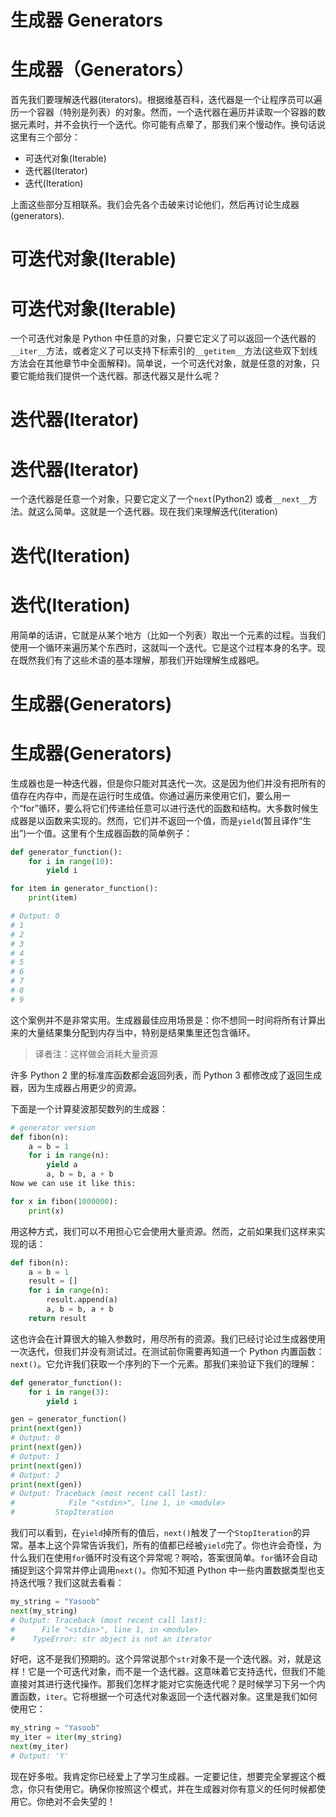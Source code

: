 # 生成器 Generators

# 生成器（Generators）

首先我们要理解迭代器(iterators)。根据维基百科，迭代器是一个让程序员可以遍历一个容器（特别是列表）的对象。然而，一个迭代器在遍历并读取一个容器的数据元素时，并不会执行一个迭代。你可能有点晕了，那我们来个慢动作。换句话说这里有三个部分：

*   可迭代对象(Iterable)
*   迭代器(Iterator)
*   迭代(Iteration)

上面这些部分互相联系。我们会先各个击破来讨论他们，然后再讨论生成器(generators).

# 可迭代对象(Iterable)

# 可迭代对象(Iterable)

一个可迭代对象是 Python 中任意的对象，只要它定义了可以返回一个迭代器的`__iter__`方法，或者定义了可以支持下标索引的`__getitem__`方法(这些双下划线方法会在其他章节中全面解释)。简单说，一个可迭代对象，就是任意的对象，只要它能给我们提供一个迭代器。那迭代器又是什么呢？

# 迭代器(Iterator)

# 迭代器(Iterator)

一个迭代器是任意一个对象，只要它定义了一个`next`(Python2) 或者`__next__`方法。就这么简单。这就是一个迭代器。现在我们来理解迭代(iteration)

# 迭代(Iteration)

# 迭代(Iteration)

用简单的话讲，它就是从某个地方（比如一个列表）取出一个元素的过程。当我们使用一个循环来遍历某个东西时，这就叫一个迭代。它是这个过程本身的名字。现在既然我们有了这些术语的基本理解，那我们开始理解生成器吧。

# 生成器(Generators)

# 生成器(Generators)

生成器也是一种迭代器，但是你只能对其迭代一次。这是因为他们并没有把所有的值存在内存中，而是在运行时生成值。你通过遍历来使用它们，要么用一个“for”循环，要么将它们传递给任意可以进行迭代的函数和结构。大多数时候生成器是以函数来实现的。然而，它们并不返回一个值，而是`yield`(暂且译作“生出”)一个值。这里有个生成器函数的简单例子：

```py
def generator_function():
    for i in range(10):
        yield i

for item in generator_function():
    print(item)

# Output: 0
# 1
# 2
# 3
# 4
# 5
# 6
# 7
# 8
# 9 
```

这个案例并不是非常实用。生成器最佳应用场景是：你不想同一时间将所有计算出来的大量结果集分配到内存当中，特别是结果集里还包含循环。

> 译者注：这样做会消耗大量资源

许多 Python 2 里的标准库函数都会返回列表，而 Python 3 都修改成了返回生成器，因为生成器占用更少的资源。

下面是一个计算斐波那契数列的生成器：

```py
# generator version
def fibon(n):
    a = b = 1
    for i in range(n):
        yield a
        a, b = b, a + b
Now we can use it like this:

for x in fibon(1000000):
    print(x) 
```

用这种方式，我们可以不用担心它会使用大量资源。然而，之前如果我们这样来实现的话：

```py
def fibon(n):
    a = b = 1
    result = []
    for i in range(n):
        result.append(a)
        a, b = b, a + b
    return result 
```

这也许会在计算很大的输入参数时，用尽所有的资源。我们已经讨论过生成器使用一次迭代，但我们并没有测试过。在测试前你需要再知道一个 Python 内置函数：`next()`。它允许我们获取一个序列的下一个元素。那我们来验证下我们的理解：

```py
def generator_function():
    for i in range(3):
        yield i

gen = generator_function()
print(next(gen))
# Output: 0
print(next(gen))
# Output: 1
print(next(gen))
# Output: 2
print(next(gen))
# Output: Traceback (most recent call last):
#            File "<stdin>", line 1, in <module>
#         StopIteration 
```

我们可以看到，在`yield`掉所有的值后，`next()`触发了一个`StopIteration`的异常。基本上这个异常告诉我们，所有的值都已经被`yield`完了。你也许会奇怪，为什么我们在使用`for`循环时没有这个异常呢？啊哈，答案很简单。`for`循环会自动捕捉到这个异常并停止调用`next()`。你知不知道 Python 中一些内置数据类型也支持迭代哦？我们这就去看看：

```py
my_string = "Yasoob"
next(my_string)
# Output: Traceback (most recent call last):
#      File "<stdin>", line 1, in <module>
#    TypeError: str object is not an iterator 
```

好吧，这不是我们预期的。这个异常说那个`str`对象不是一个迭代器。对，就是这样！它是一个可迭代对象，而不是一个迭代器。这意味着它支持迭代，但我们不能直接对其进行迭代操作。那我们怎样才能对它实施迭代呢？是时候学习下另一个内置函数，`iter`。它将根据一个可迭代对象返回一个迭代器对象。这里是我们如何使用它：

```py
my_string = "Yasoob"
my_iter = iter(my_string)
next(my_iter)
# Output: 'Y' 
```

现在好多啦。我肯定你已经爱上了学习生成器。一定要记住，想要完全掌握这个概念，你只有使用它。确保你按照这个模式，并在生成器对你有意义的任何时候都使用它。你绝对不会失望的！
